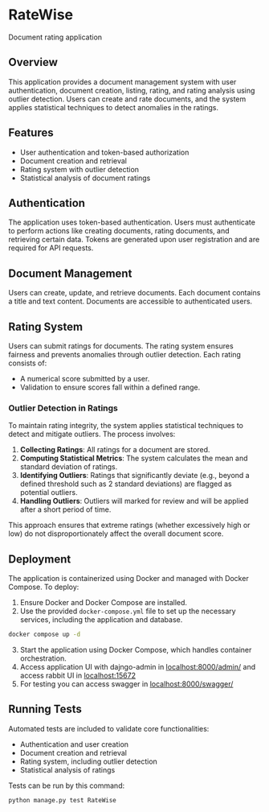 # RateWise
Document rating application

## Overview
This application provides a document management system with user authentication, document creation, listing, rating, and rating analysis using outlier detection. Users can create and rate documents, and the system applies statistical techniques to detect anomalies in the ratings.

## Features
- User authentication and token-based authorization
- Document creation and retrieval
- Rating system with outlier detection
- Statistical analysis of document ratings

## Authentication
The application uses token-based authentication. Users must authenticate to perform actions like creating documents, rating documents, and retrieving certain data. Tokens are generated upon user registration and are required for API requests.

## Document Management
Users can create, update, and retrieve documents. Each document contains a title and text content. Documents are accessible to authenticated users.

## Rating System
Users can submit ratings for documents. The rating system ensures fairness and prevents anomalies through outlier detection. Each rating consists of:
- A numerical score submitted by a user.
- Validation to ensure scores fall within a defined range.

### Outlier Detection in Ratings
To maintain rating integrity, the system applies statistical techniques to detect and mitigate outliers. The process involves:
1. **Collecting Ratings**: All ratings for a document are stored.
2. **Computing Statistical Metrics**: The system calculates the mean and standard deviation of ratings.
3. **Identifying Outliers**: Ratings that significantly deviate (e.g., beyond a defined threshold such as 2 standard deviations) are flagged as potential outliers.
4. **Handling Outliers**: Outliers will marked for review and will be applied after a short period of time.

This approach ensures that extreme ratings (whether excessively high or low) do not disproportionately affect the overall document score.

## Deployment
The application is containerized using Docker and managed with Docker Compose. To deploy:
1. Ensure Docker and Docker Compose are installed.
2. Use the provided `docker-compose.yml` file to set up the necessary services, including the application and database.
```bash
docker compose up -d 
```
3. Start the application using Docker Compose, which handles container orchestration.
4. Access application UI with dajngo-admin in [localhost:8000/admin/](http://localhost:8000/admin/) and access rabbit UI in [localhost:15672](http://localhost:15672)
5. For testing you can access swagger in [localhost:8000/swagger/](http://localhost:8000/swagger/)


## Running Tests
Automated tests are included to validate core functionalities:
- Authentication and user creation
- Document creation and retrieval
- Rating system, including outlier detection
- Statistical analysis of ratings

Tests can be run by this command:
```bash
python manage.py test RateWise
```

